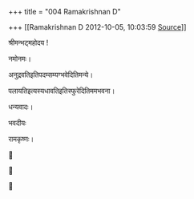 +++
title = "004 Ramakrishnan D"

+++
[[Ramakrishnan D	2012-10-05, 10:03:59 [Source](https://groups.google.com/g/samskrita/c/pNCwgmi2Plg)]]



श्रीमन्भट्महोदय !

नमोनमः।

अनुद्रवतिइतिपदम्सम्यग्भवेदितिमन्ये।

पलायतिइत्यस्यधावतिइतिस्फुरेदितिममभवना।

धन्यवादः।

भवदीयः

रामकृष्णः।

  







